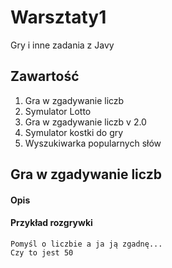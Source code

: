 # Warsztaty1
Gry i inne zadania z Javy

## Zawartość

1. Gra w zgadywanie liczb
2. Symulator Lotto
3. Gra w zgadywanie liczb v 2.0
4. Symulator kostki do gry
5. Wyszukiwarka popularnych słów

## Gra w zgadywanie liczb

#### Opis

#### Przykład rozgrywki

```text
Pomyśl o liczbie a ja ją zgadnę...
Czy to jest 50

